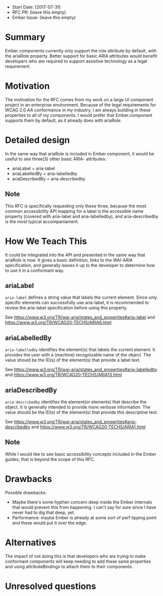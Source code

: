 - Start Date: (2017-07-31)
- RFC PR: (leave this empty)
- Ember Issue: (leave this empty)

# Summary

Ember components currently only support the role attribute by default, with the ariaRole property. Better support for basic ARIA attributes would benefit developers who are required to support assistive technology as a legal requirement. 

# Motivation

The motivation for the RFC comes from my work on a large UI component project in an enterprise environment. Because of the legal requirements for WCAG 2.0 AA conformance in my industry, I am always building in these properties to all of my components. I would prefer that Ember.component supports them by default, as it already does with ariaRole. 

# Detailed design

In the same way that ariaRole is included in Ember.component, it would be useful to see three(3) other basic ARIA- attributes: 
* ariaLabel = aria-label
* ariaLabelledBy = aria-labelledby
* ariaDescribedBy = aria-describedby

## Note
This RFC is specifically requesting only these three, because the most common accessibility API mapping for a label is the accessible name property (covered with aria-label and aria-labelledby), and aria-describedby is the most typical accompaniament. 

# How We Teach This

It could be integrated into the API and presented in the same way that ariaRole is now. It gives a basic definition, links to the WAI-ARIA specification, and generally leaves it up to the developer to determine how to use it in a conformant way. 

## ariaLabel 
```aria-label``` defines a string value that labels the current element. Since only specific elements can successfully use aria-label, it is recommended to review the aria-label specification before using this property. 

See https://www.w3.org/TR/wai-aria/states_and_properties#aria-label and https://www.w3.org/TR/WCAG20-TECHS/ARIA6.html

## ariaLabelledBy
```aria-labelledby``` identifies the element(s) that labels the current element. It provides the user with a (machine) recognizable name of the object. The value should be the ID(s) of the element(s) that provide a label text. 

See https://www.w3.org/TR/wai-aria/states_and_properties#aria-labelledby and https://www.w3.org/TR/WCAG20-TECHS/ARIA13.html 

## ariaDescribedBy
```aria-describedby``` identifies the element(or elements) that describe the object. It is generally intended to provide more verbose information. The value should be the ID(s) of the element(s) that provide this descriptive text. 

See https://www.w3.org/TR/wai-aria/states_and_properties#aria-describedby and https://www.w3.org/TR/WCAG20-TECHS/ARIA1.html

## Note
While I would like to see basic accessibility concepts included in the Ember guides, that is beyond the scope of this RFC.  

# Drawbacks

Possible drawbacks:
* Maybe there's some hyphen concern deep inside the Ember internals that would prevent this from happening. I can't say for sure since I have never had to dig that deep, yet. 
* Performance: maybe Ember is already at some sort of perf tipping point and these would put it over the edge. 

# Alternatives

The impact of not doing this is that developers who are trying to make conformant components will keep needing to add these same properties and using attributeBindings to attach them to their components. 


# Unresolved questions

